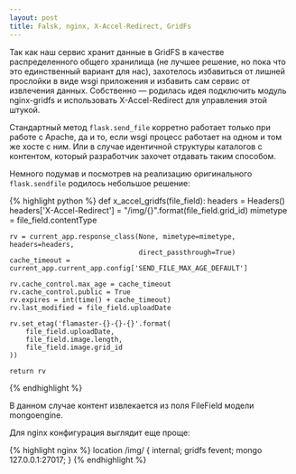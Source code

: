 ```yaml
---
layout: post
title: Falsk, nginx, X-Accel-Redirect, GridFs
---
```


Так как наш сервис хранит данные в GridFS в качестве распределенного общего
хранилища (не лучшее решение, но пока что это единственный вариант для нас),
захотелось избавиться от лишней прослойки в виде wsgi приложения и избавить сам
сервис от извлечения данных. Собственно &mdash; родилась идея подключить модуль
nginx-gridfs и использовать X-Accel-Redirect для управления этой штукой.

Стандартный метод `flask.send_file` корретно работает только при работе с
Apache, да и то, если wsgi процесс работает на одном и том же хосте с ним. Или
в случае идентичной структуры каталогов с контентом, который разработчик захочет
отдавать таким способом.

Немного подумав и посмотрев на реализацию оригинального `flask.sendfile` родилось
небольшое решение:

<div>
{% highlight python %}
def x_accel_gridfs(file_field):
    headers = Headers()
    headers['X-Accel-Redirect'] = "/img/{}".format(file_field.grid_id)
    mimetype = file_field.contentType

    rv = current_app.response_class(None, mimetype=mimetype, headers=headers,
                                    direct_passthrough=True)
    cache_timeout = current_app.current_app.config['SEND_FILE_MAX_AGE_DEFAULT']

    rv.cache_control.max_age = cache_timeout
    rv.cache_control.public = True
    rv.expires = int(time() + cache_timeout)
    rv.last_modified = file_field.uploadDate

    rv.set_etag('flamaster-{}-{}-{}'.format(
        file_field.uploadDate,
        file_field.image.length,
        file_field.image.grid_id
    ))

    return rv
{% endhighlight %}
</div>

В данном случае контент извлекается из поля FileField модели mongoengine.

Для nginx конфигурация выглядит еще проще:

<div>
{% highlight nginx %}
location /img/ {
    internal;
    gridfs fevent;
    mongo 127.0.0.1:27017;
}
{% endhighlight %}
</div>
